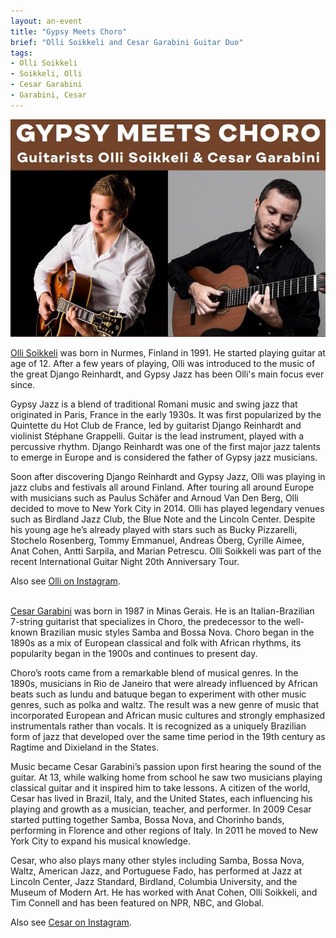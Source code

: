 ```yaml
---
layout: an-event
title: "Gypsy Meets Choro"
brief: "Olli Soikkeli and Cesar Garabini Guitar Duo"
tags:
- Olli Soikkeli
- Soikkeli, Olli
- Cesar Garabini
- Garabini, Cesar
---
```


![GypsyMeetsChoro](/pics/20221210-SoikkeliGarabiniDuo.jpg)

[Olli Soikkeli](https://www.ollisoikkeli.com/) was born in Nurmes, Finland in 1991. He started playing guitar at age of 12. After a few years of playing, Olli was introduced to the music of the great Django Reinhardt, and Gypsy Jazz has been Olli's main focus ever since.

Gypsy Jazz is a blend of traditional Romani music and swing jazz that originated in Paris, France in the early 1930s. It was first popularized by the Quintette du Hot Club de France, led by guitarist Django Reinhardt and violinist Stéphane Grappelli. Guitar is the lead instrument, played with a percussive rhythm. Django Reinhardt was one of the first major jazz talents to emerge in Europe and is considered the father of Gypsy jazz musicians.

Soon after discovering Django Reinhardt and Gypsy Jazz, Olli was playing in jazz clubs and festivals all around Finland. After touring all around Europe with musicians such as Paulus Schäfer and Arnoud Van Den Berg, Olli decided to move to New York City in 2014. Olli has played legendary venues such as Birdland Jazz Club, the Blue Note and the Lincoln Center. Despite his young age he’s already played with stars such as Bucky Pizzarelli, Stochelo Rosenberg, Tommy Emmanuel, Andreas Öberg, Cyrille Aimee, Anat Cohen, Antti Sarpila, and Marian Petrescu. Olli Soikkeli was part of the recent International Guitar Night 20th Anniversary Tour.

Also see [Olli on Instagram](https://www.instagram.com/ollisoikkeli/?hl=en).  
<br>

[Cesar Garabini](https://cesargarabini.weebly.com/) was born in 1987 in Minas Gerais. He is an Italian-Brazilian 7-string guitarist that specializes in Choro, the predecessor to the well-known Brazilian music styles Samba and Bossa Nova. Choro began in the 1890s as a mix of European classical and folk with African rhythms, its popularity began in the 1900s and continues to present day.

Choro’s roots came from a remarkable blend of musical genres. In the 1890s, musicians in Rio de Janeiro that were already influenced by African beats such as lundu and batuque began to experiment with other music genres, such as polka and waltz. The result was a new genre of music that incorporated European and African music cultures and strongly emphasized instrumentals rather than vocals. It is recognized as a uniquely Brazilian form of jazz that developed over the same time period in the 19th century as Ragtime and Dixieland in the States.

Music became Cesar Garabini’s passion upon first hearing the sound of the guitar. At 13, while walking home from school he saw two musicians playing classical guitar and it inspired him to take lessons. A citizen of the world, Cesar has lived in Brazil, Italy, and the United States, each influencing his playing and growth as a musician, teacher, and performer. In 2009 Cesar started putting together Samba, Bossa Nova, and Chorinho bands, performing in Florence and other regions of Italy. In 2011 he moved to New York City to expand his musical knowledge.

Cesar, who also plays many other styles including Samba, Bossa Nova, Waltz, American Jazz, and Portuguese Fado, has performed at Jazz at Lincoln Center, Jazz Standard, Birdland, Columbia University, and the Museum of Modern Art. He has worked with Anat Cohen, Olli Soikkeli, and Tim Connell and has been featured on NPR, NBC, and Global.

Also see [Cesar on Instagram](https://www.instagram.com/cesargarabini/?hl=en).

